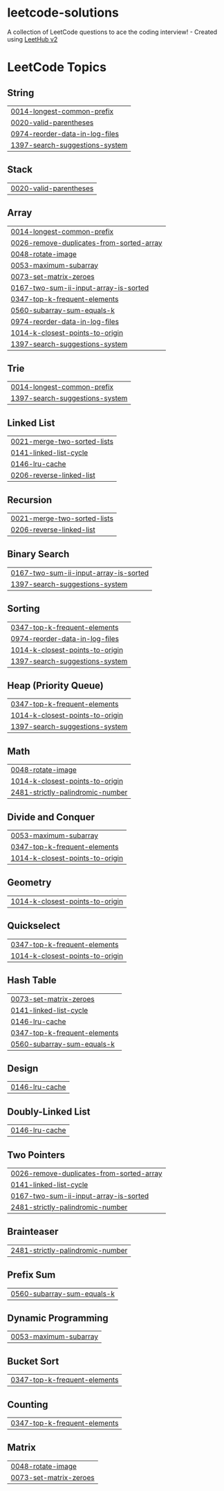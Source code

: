 # leetcode-solutions
A collection of LeetCode questions to ace the coding interview! - Created using [LeetHub v2](https://github.com/arunbhardwaj/LeetHub-2.0)

<!---LeetCode Topics Start-->
# LeetCode Topics
## String
|  |
| ------- |
| [0014-longest-common-prefix](https://github.com/jignesh1001/leetcode-solutions/tree/master/0014-longest-common-prefix) |
| [0020-valid-parentheses](https://github.com/jignesh1001/leetcode-solutions/tree/master/0020-valid-parentheses) |
| [0974-reorder-data-in-log-files](https://github.com/jignesh1001/leetcode-solutions/tree/master/0974-reorder-data-in-log-files) |
| [1397-search-suggestions-system](https://github.com/jignesh1001/leetcode-solutions/tree/master/1397-search-suggestions-system) |
## Stack
|  |
| ------- |
| [0020-valid-parentheses](https://github.com/jignesh1001/leetcode-solutions/tree/master/0020-valid-parentheses) |
## Array
|  |
| ------- |
| [0014-longest-common-prefix](https://github.com/jignesh1001/leetcode-solutions/tree/master/0014-longest-common-prefix) |
| [0026-remove-duplicates-from-sorted-array](https://github.com/jignesh1001/leetcode-solutions/tree/master/0026-remove-duplicates-from-sorted-array) |
| [0048-rotate-image](https://github.com/jignesh1001/leetcode-solutions/tree/master/0048-rotate-image) |
| [0053-maximum-subarray](https://github.com/jignesh1001/leetcode-solutions/tree/master/0053-maximum-subarray) |
| [0073-set-matrix-zeroes](https://github.com/jignesh1001/leetcode-solutions/tree/master/0073-set-matrix-zeroes) |
| [0167-two-sum-ii-input-array-is-sorted](https://github.com/jignesh1001/leetcode-solutions/tree/master/0167-two-sum-ii-input-array-is-sorted) |
| [0347-top-k-frequent-elements](https://github.com/jignesh1001/leetcode-solutions/tree/master/0347-top-k-frequent-elements) |
| [0560-subarray-sum-equals-k](https://github.com/jignesh1001/leetcode-solutions/tree/master/0560-subarray-sum-equals-k) |
| [0974-reorder-data-in-log-files](https://github.com/jignesh1001/leetcode-solutions/tree/master/0974-reorder-data-in-log-files) |
| [1014-k-closest-points-to-origin](https://github.com/jignesh1001/leetcode-solutions/tree/master/1014-k-closest-points-to-origin) |
| [1397-search-suggestions-system](https://github.com/jignesh1001/leetcode-solutions/tree/master/1397-search-suggestions-system) |
## Trie
|  |
| ------- |
| [0014-longest-common-prefix](https://github.com/jignesh1001/leetcode-solutions/tree/master/0014-longest-common-prefix) |
| [1397-search-suggestions-system](https://github.com/jignesh1001/leetcode-solutions/tree/master/1397-search-suggestions-system) |
## Linked List
|  |
| ------- |
| [0021-merge-two-sorted-lists](https://github.com/jignesh1001/leetcode-solutions/tree/master/0021-merge-two-sorted-lists) |
| [0141-linked-list-cycle](https://github.com/jignesh1001/leetcode-solutions/tree/master/0141-linked-list-cycle) |
| [0146-lru-cache](https://github.com/jignesh1001/leetcode-solutions/tree/master/0146-lru-cache) |
| [0206-reverse-linked-list](https://github.com/jignesh1001/leetcode-solutions/tree/master/0206-reverse-linked-list) |
## Recursion
|  |
| ------- |
| [0021-merge-two-sorted-lists](https://github.com/jignesh1001/leetcode-solutions/tree/master/0021-merge-two-sorted-lists) |
| [0206-reverse-linked-list](https://github.com/jignesh1001/leetcode-solutions/tree/master/0206-reverse-linked-list) |
## Binary Search
|  |
| ------- |
| [0167-two-sum-ii-input-array-is-sorted](https://github.com/jignesh1001/leetcode-solutions/tree/master/0167-two-sum-ii-input-array-is-sorted) |
| [1397-search-suggestions-system](https://github.com/jignesh1001/leetcode-solutions/tree/master/1397-search-suggestions-system) |
## Sorting
|  |
| ------- |
| [0347-top-k-frequent-elements](https://github.com/jignesh1001/leetcode-solutions/tree/master/0347-top-k-frequent-elements) |
| [0974-reorder-data-in-log-files](https://github.com/jignesh1001/leetcode-solutions/tree/master/0974-reorder-data-in-log-files) |
| [1014-k-closest-points-to-origin](https://github.com/jignesh1001/leetcode-solutions/tree/master/1014-k-closest-points-to-origin) |
| [1397-search-suggestions-system](https://github.com/jignesh1001/leetcode-solutions/tree/master/1397-search-suggestions-system) |
## Heap (Priority Queue)
|  |
| ------- |
| [0347-top-k-frequent-elements](https://github.com/jignesh1001/leetcode-solutions/tree/master/0347-top-k-frequent-elements) |
| [1014-k-closest-points-to-origin](https://github.com/jignesh1001/leetcode-solutions/tree/master/1014-k-closest-points-to-origin) |
| [1397-search-suggestions-system](https://github.com/jignesh1001/leetcode-solutions/tree/master/1397-search-suggestions-system) |
## Math
|  |
| ------- |
| [0048-rotate-image](https://github.com/jignesh1001/leetcode-solutions/tree/master/0048-rotate-image) |
| [1014-k-closest-points-to-origin](https://github.com/jignesh1001/leetcode-solutions/tree/master/1014-k-closest-points-to-origin) |
| [2481-strictly-palindromic-number](https://github.com/jignesh1001/leetcode-solutions/tree/master/2481-strictly-palindromic-number) |
## Divide and Conquer
|  |
| ------- |
| [0053-maximum-subarray](https://github.com/jignesh1001/leetcode-solutions/tree/master/0053-maximum-subarray) |
| [0347-top-k-frequent-elements](https://github.com/jignesh1001/leetcode-solutions/tree/master/0347-top-k-frequent-elements) |
| [1014-k-closest-points-to-origin](https://github.com/jignesh1001/leetcode-solutions/tree/master/1014-k-closest-points-to-origin) |
## Geometry
|  |
| ------- |
| [1014-k-closest-points-to-origin](https://github.com/jignesh1001/leetcode-solutions/tree/master/1014-k-closest-points-to-origin) |
## Quickselect
|  |
| ------- |
| [0347-top-k-frequent-elements](https://github.com/jignesh1001/leetcode-solutions/tree/master/0347-top-k-frequent-elements) |
| [1014-k-closest-points-to-origin](https://github.com/jignesh1001/leetcode-solutions/tree/master/1014-k-closest-points-to-origin) |
## Hash Table
|  |
| ------- |
| [0073-set-matrix-zeroes](https://github.com/jignesh1001/leetcode-solutions/tree/master/0073-set-matrix-zeroes) |
| [0141-linked-list-cycle](https://github.com/jignesh1001/leetcode-solutions/tree/master/0141-linked-list-cycle) |
| [0146-lru-cache](https://github.com/jignesh1001/leetcode-solutions/tree/master/0146-lru-cache) |
| [0347-top-k-frequent-elements](https://github.com/jignesh1001/leetcode-solutions/tree/master/0347-top-k-frequent-elements) |
| [0560-subarray-sum-equals-k](https://github.com/jignesh1001/leetcode-solutions/tree/master/0560-subarray-sum-equals-k) |
## Design
|  |
| ------- |
| [0146-lru-cache](https://github.com/jignesh1001/leetcode-solutions/tree/master/0146-lru-cache) |
## Doubly-Linked List
|  |
| ------- |
| [0146-lru-cache](https://github.com/jignesh1001/leetcode-solutions/tree/master/0146-lru-cache) |
## Two Pointers
|  |
| ------- |
| [0026-remove-duplicates-from-sorted-array](https://github.com/jignesh1001/leetcode-solutions/tree/master/0026-remove-duplicates-from-sorted-array) |
| [0141-linked-list-cycle](https://github.com/jignesh1001/leetcode-solutions/tree/master/0141-linked-list-cycle) |
| [0167-two-sum-ii-input-array-is-sorted](https://github.com/jignesh1001/leetcode-solutions/tree/master/0167-two-sum-ii-input-array-is-sorted) |
| [2481-strictly-palindromic-number](https://github.com/jignesh1001/leetcode-solutions/tree/master/2481-strictly-palindromic-number) |
## Brainteaser
|  |
| ------- |
| [2481-strictly-palindromic-number](https://github.com/jignesh1001/leetcode-solutions/tree/master/2481-strictly-palindromic-number) |
## Prefix Sum
|  |
| ------- |
| [0560-subarray-sum-equals-k](https://github.com/jignesh1001/leetcode-solutions/tree/master/0560-subarray-sum-equals-k) |
## Dynamic Programming
|  |
| ------- |
| [0053-maximum-subarray](https://github.com/jignesh1001/leetcode-solutions/tree/master/0053-maximum-subarray) |
## Bucket Sort
|  |
| ------- |
| [0347-top-k-frequent-elements](https://github.com/jignesh1001/leetcode-solutions/tree/master/0347-top-k-frequent-elements) |
## Counting
|  |
| ------- |
| [0347-top-k-frequent-elements](https://github.com/jignesh1001/leetcode-solutions/tree/master/0347-top-k-frequent-elements) |
## Matrix
|  |
| ------- |
| [0048-rotate-image](https://github.com/jignesh1001/leetcode-solutions/tree/master/0048-rotate-image) |
| [0073-set-matrix-zeroes](https://github.com/jignesh1001/leetcode-solutions/tree/master/0073-set-matrix-zeroes) |
<!---LeetCode Topics End-->
